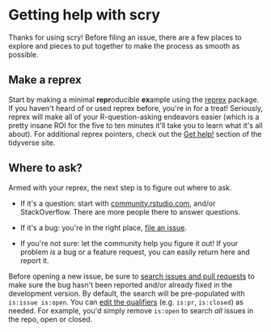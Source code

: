 # Getting help with scry

Thanks for using scry! Before filing an issue, there are a few places to explore
and pieces to put together to make the process as smooth as possible.

## Make a reprex

Start by making a minimal **repr**oducible **ex**ample using the
[reprex](https://reprex.tidyverse.org/) package. If you haven't heard of or used
reprex before, you're in for a treat! Seriously, reprex will make all of your
R-question-asking endeavors easier (which is a pretty insane ROI for the five to
ten minutes it'll take you to learn what it's all about). For additional reprex
pointers, check out the [Get help!](https://www.tidyverse.org/help/) section of
the tidyverse site.

## Where to ask?

Armed with your reprex, the next step is to figure out where to ask.

* If it's a question: start with
  [community.rstudio.com](https://discourse.curso-r.com/), and/or StackOverflow.
  There are more people there to answer questions.

* If it's a bug: you're in the right place, [file an
  issue](https://github.com/curso-r/scry/issues/new).

* If you're not sure: let the community help you figure it out! If your problem
  _is_ a bug or a feature request, you can easily return here and report it.

Before opening a new issue, be sure to [search issues and pull
requests](https://github.com/curso-r/scry/issues) to make sure the bug hasn't
been reported and/or already fixed in the development version. By default, the
search will be pre-populated with `is:issue is:open`. You can [edit the
qualifiers](https://help.github.com/articles/searching-issues-and-pull-requests/)
(e.g. `is:pr`, `is:closed`) as needed. For example, you'd simply remove
`is:open` to search _all_ issues in the repo, open or closed.
